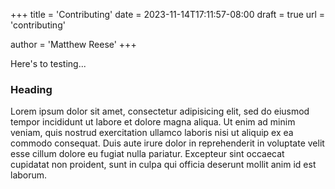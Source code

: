 +++
title = 'Contributing'
date = 2023-11-14T17:11:57-08:00
draft = true
url = 'contributing'

author = 'Matthew Reese'
+++

Here's to testing...

### Heading
Lorem ipsum dolor sit amet, consectetur adipisicing elit, sed do eiusmod
tempor incididunt ut labore et dolore magna aliqua. Ut enim ad minim veniam,
quis nostrud exercitation ullamco laboris nisi ut aliquip ex ea commodo
consequat. Duis aute irure dolor in reprehenderit in voluptate velit esse
cillum dolore eu fugiat nulla pariatur. Excepteur sint occaecat cupidatat non
proident, sunt in culpa qui officia deserunt mollit anim id est laborum.